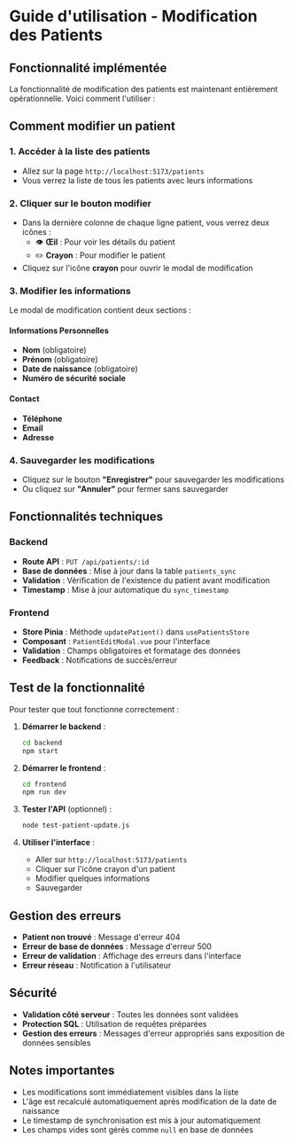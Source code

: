 # Guide d'utilisation - Modification des Patients

## Fonctionnalité implémentée

La fonctionnalité de modification des patients est maintenant entièrement opérationnelle. Voici comment l'utiliser :

## Comment modifier un patient

### 1. Accéder à la liste des patients
- Allez sur la page `http://localhost:5173/patients`
- Vous verrez la liste de tous les patients avec leurs informations

### 2. Cliquer sur le bouton modifier
- Dans la dernière colonne de chaque ligne patient, vous verrez deux icônes :
  - 👁️ **Œil** : Pour voir les détails du patient
  - ✏️ **Crayon** : Pour modifier le patient
- Cliquez sur l'icône **crayon** pour ouvrir le modal de modification

### 3. Modifier les informations
Le modal de modification contient deux sections :

#### **Informations Personnelles**
- **Nom** (obligatoire)
- **Prénom** (obligatoire)
- **Date de naissance** (obligatoire)
- **Numéro de sécurité sociale**

#### **Contact**
- **Téléphone**
- **Email**
- **Adresse**

### 4. Sauvegarder les modifications
- Cliquez sur le bouton **"Enregistrer"** pour sauvegarder les modifications
- Ou cliquez sur **"Annuler"** pour fermer sans sauvegarder

## Fonctionnalités techniques

### Backend
- **Route API** : `PUT /api/patients/:id`
- **Base de données** : Mise à jour dans la table `patients_sync`
- **Validation** : Vérification de l'existence du patient avant modification
- **Timestamp** : Mise à jour automatique du `sync_timestamp`

### Frontend
- **Store Pinia** : Méthode `updatePatient()` dans `usePatientsStore`
- **Composant** : `PatientEditModal.vue` pour l'interface
- **Validation** : Champs obligatoires et formatage des données
- **Feedback** : Notifications de succès/erreur

## Test de la fonctionnalité

Pour tester que tout fonctionne correctement :

1. **Démarrer le backend** :
   ```bash
   cd backend
   npm start
   ```

2. **Démarrer le frontend** :
   ```bash
   cd frontend
   npm run dev
   ```

3. **Tester l'API** (optionnel) :
   ```bash
   node test-patient-update.js
   ```

4. **Utiliser l'interface** :
   - Aller sur `http://localhost:5173/patients`
   - Cliquer sur l'icône crayon d'un patient
   - Modifier quelques informations
   - Sauvegarder

## Gestion des erreurs

- **Patient non trouvé** : Message d'erreur 404
- **Erreur de base de données** : Message d'erreur 500
- **Erreur de validation** : Affichage des erreurs dans l'interface
- **Erreur réseau** : Notification à l'utilisateur

## Sécurité

- **Validation côté serveur** : Toutes les données sont validées
- **Protection SQL** : Utilisation de requêtes préparées
- **Gestion des erreurs** : Messages d'erreur appropriés sans exposition de données sensibles

## Notes importantes

- Les modifications sont immédiatement visibles dans la liste
- L'âge est recalculé automatiquement après modification de la date de naissance
- Le timestamp de synchronisation est mis à jour automatiquement
- Les champs vides sont gérés comme `null` en base de données 